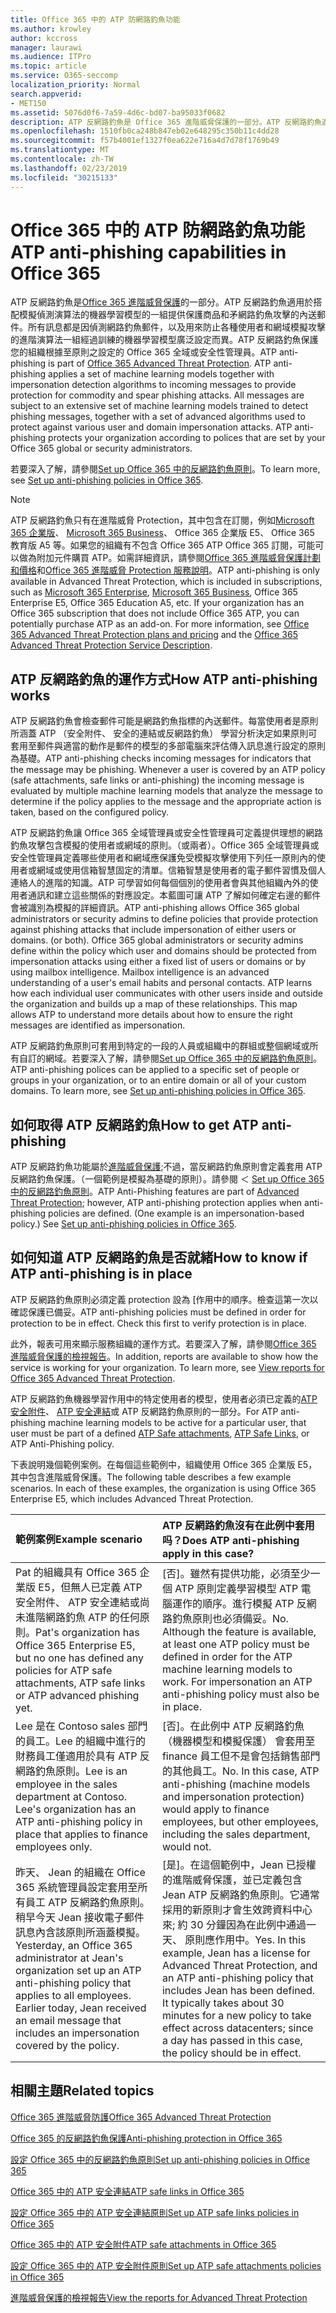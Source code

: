 ```yaml
---
title: Office 365 中的 ATP 防網路釣魚功能
ms.author: krowley
author: kccross
manager: laurawi
ms.audience: ITPro
ms.topic: article
ms.service: O365-seccomp
localization_priority: Normal
search.appverid:
- MET150
ms.assetid: 5076d0f6-7a59-4d6c-bd07-ba95033f0682
description: ATP 反網路釣魚是 Office 365 進階威脅保護的一部分。ATP 反網路釣魚適用於搭配模擬偵測演算法的機器學習模型的一組提供保護商品和矛網路釣魚攻擊的內送郵件。所有訊息都是因偵測網路釣魚郵件，以及用來防止各種使用者和網域模擬攻擊的進階演算法一組經過訓練的機器學習模型廣泛設定而異。
ms.openlocfilehash: 1510fb0ca248b847eb02e648295c350b11c4dd28
ms.sourcegitcommit: f57b4001ef1327f0ea622e716a4d7d78f1769b49
ms.translationtype: MT
ms.contentlocale: zh-TW
ms.lasthandoff: 02/23/2019
ms.locfileid: "30215133"
---
```

# <a name="atp-anti-phishing-capabilities-in-office-365"></a><span data-ttu-id="eeb91-105">Office 365 中的 ATP 防網路釣魚功能</span><span class="sxs-lookup"><span data-stu-id="eeb91-105">ATP anti-phishing capabilities in Office 365</span></span>

<span data-ttu-id="eeb91-p102">ATP 反網路釣魚是[Office 365 進階威脅保護](office-365-atp.md)的一部分。ATP 反網路釣魚適用於搭配模擬偵測演算法的機器學習模型的一組提供保護商品和矛網路釣魚攻擊的內送郵件。所有訊息都是因偵測網路釣魚郵件，以及用來防止各種使用者和網域模擬攻擊的進階演算法一組經過訓練的機器學習模型廣泛設定而異。ATP 反網路釣魚保護您的組織根據至原則之設定的 Office 365 全域或安全性管理員。</span><span class="sxs-lookup"><span data-stu-id="eeb91-p102">ATP anti-phishing is part of [Office 365 Advanced Threat Protection](office-365-atp.md). ATP anti-phishing applies a set of machine learning models together with impersonation detection algorithms to incoming messages to provide protection for commodity and spear phishing attacks. All messages are subject to an extensive set of machine learning models trained to detect phishing messages, together with a set of advanced algorithms used to protect against various user and domain impersonation attacks. ATP anti-phishing protects your organization according to polices that are set by your Office 365 global or security administrators.</span></span>
  
<span data-ttu-id="eeb91-110">若要深入了解，請參閱[Set up Office 365 中的反網路釣魚原則](set-up-anti-phishing-policies.md)。</span><span class="sxs-lookup"><span data-stu-id="eeb91-110">To learn more, see [Set up anti-phishing policies in Office 365](set-up-anti-phishing-policies.md).</span></span>
  
> [!NOTE]
> <span data-ttu-id="eeb91-p103">ATP 反網路釣魚只有在進階威脅 Protection，其中包含在訂閱，例如[Microsoft 365 企業版](https://www.microsoft.com/microsoft-365/enterprise/home)、 [Microsoft 365 Business](https://www.microsoft.com/microsoft-365/business)、 Office 365 企業版 E5、 Office 365 教育版 A5 等。如果您的組織有不包含 Office 365 ATP Office 365 訂閱，可能可以做為附加元件購買 ATP。如需詳細資訊，請參閱[Office 365 進階威脅保護計劃和價格](https://products.office.com/exchange/advance-threat-protection)和[Office 365 進階威脅 Protection 服務說明](https://docs.microsoft.com/office365/servicedescriptions/office-365-advanced-threat-protection-service-description)。</span><span class="sxs-lookup"><span data-stu-id="eeb91-p103">ATP anti-phishing is only available in Advanced Threat Protection, which is included in subscriptions, such as [Microsoft 365 Enterprise](https://www.microsoft.com/microsoft-365/enterprise/home), [Microsoft 365 Business](https://www.microsoft.com/microsoft-365/business), Office 365 Enterprise E5, Office 365 Education A5, etc. If your organization has an Office 365 subscription that does not include Office 365 ATP, you can potentially purchase ATP as an add-on. For more information, see [Office 365 Advanced Threat Protection plans and pricing](https://products.office.com/exchange/advance-threat-protection) and the [Office 365 Advanced Threat Protection Service Description](https://docs.microsoft.com/office365/servicedescriptions/office-365-advanced-threat-protection-service-description).</span></span>

## <a name="how-atp-anti-phishing-works"></a><span data-ttu-id="eeb91-113">ATP 反網路釣魚的運作方式</span><span class="sxs-lookup"><span data-stu-id="eeb91-113">How ATP anti-phishing works</span></span>

<span data-ttu-id="eeb91-p104">ATP 反網路釣魚會檢查郵件可能是網路釣魚指標的內送郵件。每當使用者是原則所涵蓋 ATP （安全附件、 安全的連結或反網路釣魚） 學習分析決定如果原則可套用至郵件與適當的動作是郵件的模型的多部電腦來評估傳入訊息進行設定的原則為基礎。</span><span class="sxs-lookup"><span data-stu-id="eeb91-p104">ATP anti-phishing checks incoming messages for indicators that the message may be phishing. Whenever a user is covered by an ATP policy (safe attachments, safe links or anti-phishing) the incoming message is evaluated by multiple machine learning models that analyze the message to determine if the policy applies to the message and the appropriate action is taken, based on the configured policy.</span></span>
  
<span data-ttu-id="eeb91-p105">ATP 反網路釣魚讓 Office 365 全域管理員或安全性管理員可定義提供理想的網路釣魚攻擊包含模擬的使用者或網域的原則。（或兩者）。Office 365 全域管理員或安全性管理員定義哪些使用者和網域應保護免受模擬攻擊使用下列任一原則內的使用者或網域或使用信箱智慧固定的清單。信箱智慧是使用者的電子郵件習慣及個人連絡人的進階的知識。ATP 可學習如何每個個別的使用者會與其他組織內外的使用者通訊和建立這些關係的對應設定。本藍圖可讓 ATP 了解如何確定右邊的郵件會被識別為模擬的詳細資訊。</span><span class="sxs-lookup"><span data-stu-id="eeb91-p105">ATP anti-phishing allows Office 365 global administrators or security admins to define policies that provide protection against phishing attacks that include impersonation of either users or domains. (or both). Office 365 global administrators or security admins define within the policy which user and domains should be protected from impersonation attacks using either a fixed list of users or domains or by using mailbox intelligence. Mailbox intelligence is an advanced understanding of a user's email habits and personal contacts. ATP learns how each individual user communicates with other users inside and outside the organization and builds up a map of these relationships. This map allows ATP to understand more details about how to ensure the right messages are identified as impersonation.</span></span>
  
<span data-ttu-id="eeb91-p106">ATP 反網路釣魚原則可套用到特定的一段的人員或組織中的群組或整個網域或所有自訂的網域。若要深入了解，請參閱[Set up Office 365 中的反網路釣魚原則](set-up-anti-phishing-policies.md)。</span><span class="sxs-lookup"><span data-stu-id="eeb91-p106">ATP anti-phishing polices can be applied to a specific set of people or groups in your organization, or to an entire domain or all of your custom domains. To learn more, see [Set up anti-phishing policies in Office 365](set-up-anti-phishing-policies.md).</span></span>
  
## <a name="how-to-get-atp-anti-phishing"></a><span data-ttu-id="eeb91-124">如何取得 ATP 反網路釣魚</span><span class="sxs-lookup"><span data-stu-id="eeb91-124">How to get ATP anti-phishing</span></span>

<span data-ttu-id="eeb91-p107">ATP 反網路釣魚功能屬於[進階威脅保護](office-365-atp.md);不過，當反網路釣魚原則會定義套用 ATP 反網路釣魚保護。（一個範例是模擬為基礎的原則）。請參閱 ＜ [Set up Office 365 中的反網路釣魚原則](set-up-anti-phishing-policies.md)。</span><span class="sxs-lookup"><span data-stu-id="eeb91-p107">ATP Anti-Phishing features are part of [Advanced Threat Protection](office-365-atp.md); however, ATP anti-phishing protection applies when anti-phishing policies are defined. (One example is an impersonation-based policy.) See [Set up anti-phishing policies in Office 365](set-up-anti-phishing-policies.md).</span></span>
  
## <a name="how-to-know-if-atp-anti-phishing-is-in-place"></a><span data-ttu-id="eeb91-127">如何知道 ATP 反網路釣魚是否就緒</span><span class="sxs-lookup"><span data-stu-id="eeb91-127">How to know if ATP anti-phishing is in place</span></span>

<span data-ttu-id="eeb91-p108">ATP 反網路釣魚原則必須定義 protection 設為 [作用中的順序。檢查這第一次以確認保護已備妥。</span><span class="sxs-lookup"><span data-stu-id="eeb91-p108">ATP anti-phishing policies must be defined in order for protection to be in effect. Check this first to verify protection is in place.</span></span>

<span data-ttu-id="eeb91-p109">此外，報表可用來顯示服務組織的運作方式。若要深入了解，請參閱[Office 365 進階威脅保護的檢視報告](view-reports-for-atp.md)。</span><span class="sxs-lookup"><span data-stu-id="eeb91-p109">In addition, reports are available to show how the service is working for your organization. To learn more, see [View reports for Office 365 Advanced Threat Protection](view-reports-for-atp.md).</span></span>

<span data-ttu-id="eeb91-132">ATP 反網路釣魚機器學習作用中的特定使用者的模型，使用者必須已定義的[ATP 安全附件](atp-safe-attachments.md)、 [ATP 安全連結](atp-safe-links.md)或 ATP 反網路釣魚原則的一部分。</span><span class="sxs-lookup"><span data-stu-id="eeb91-132">For ATP anti-phishing machine learning models to be active for a particular user, that user must be part of a defined [ATP Safe attachments](atp-safe-attachments.md), [ATP Safe Links](atp-safe-links.md), or ATP Anti-Phishing policy.</span></span> 

<span data-ttu-id="eeb91-p110">下表說明幾個範例案例。在每個這些範例中，組織使用 Office 365 企業版 E5，其中包含進階威脅保護。</span><span class="sxs-lookup"><span data-stu-id="eeb91-p110">The following table describes a few example scenarios. In each of these examples, the organization is using Office 365 Enterprise E5, which includes Advanced Threat Protection.</span></span>
  
|<span data-ttu-id="eeb91-135">**範例案例**</span><span class="sxs-lookup"><span data-stu-id="eeb91-135">**Example scenario**</span></span>|<span data-ttu-id="eeb91-136">**ATP 反網路釣魚沒有在此例中套用吗？**</span><span class="sxs-lookup"><span data-stu-id="eeb91-136">**Does ATP anti-phishing apply in this case?**</span></span>|
|:-----|:-----|
|<span data-ttu-id="eeb91-137">Pat 的組織具有 Office 365 企業版 E5，但無人已定義 ATP 安全附件、 ATP 安全連結或尚未進階網路釣魚 ATP 的任何原則。</span><span class="sxs-lookup"><span data-stu-id="eeb91-137">Pat's organization has Office 365 Enterprise E5, but no one has defined any policies for ATP safe attachments, ATP safe links or ATP advanced phishing yet.</span></span>|<span data-ttu-id="eeb91-p111">[否]。雖然有提供功能，必須至少一個 ATP 原則定義學習模型 ATP 電腦運作的順序。進行模擬 ATP 反網路釣魚原則也必須備妥。</span><span class="sxs-lookup"><span data-stu-id="eeb91-p111">No. Although the feature is available, at least one ATP policy must be defined in order for the ATP machine learning models to work. For impersonation an ATP anti-phishing policy must also be in place.</span></span>|
|<span data-ttu-id="eeb91-p112">Lee 是在 Contoso sales 部門的員工。Lee 的組織中進行的財務員工僅適用於具有 ATP 反網路釣魚原則。</span><span class="sxs-lookup"><span data-stu-id="eeb91-p112">Lee is an employee in the sales department at Contoso. Lee's organization has an ATP anti-phishing policy in place that applies to finance employees only.</span></span>|<span data-ttu-id="eeb91-p113">[否]。在此例中 ATP 反網路釣魚 （機器模型和模擬保護） 會套用至 finance 員工但不是會包括銷售部門的其他員工。</span><span class="sxs-lookup"><span data-stu-id="eeb91-p113">No. In this case, ATP anti-phishing (machine models and impersonation protection) would apply to finance employees, but other employees, including the sales department, would not.</span></span>|
|<span data-ttu-id="eeb91-p114">昨天、 Jean 的組織在 Office 365 系統管理員設定套用至所有員工 ATP 反網路釣魚原則。稍早今天 Jean 接收電子郵件訊息內含該原則所涵蓋模擬。</span><span class="sxs-lookup"><span data-stu-id="eeb91-p114">Yesterday, an Office 365 administrator at Jean's organization set up an ATP anti-phishing policy that applies to all employees. Earlier today, Jean received an email message that includes an impersonation covered by the policy.</span></span>|<span data-ttu-id="eeb91-p115">[是]。在這個範例中，Jean 已授權的進階威脅保護，並已定義包含 Jean ATP 反網路釣魚原則。它通常採用的新原則才會生效跨資料中心來; 約 30 分鐘因為在此例中通過一天、 原則應作用中。</span><span class="sxs-lookup"><span data-stu-id="eeb91-p115">Yes. In this example, Jean has a license for Advanced Threat Protection, and an ATP anti-phishing policy that includes Jean has been defined. It typically takes about 30 minutes for a new policy to take effect across datacenters; since a day has passed in this case, the policy should be in effect.</span></span>|

## <a name="related-topics"></a><span data-ttu-id="eeb91-150">相關主題</span><span class="sxs-lookup"><span data-stu-id="eeb91-150">Related topics</span></span>

[<span data-ttu-id="eeb91-151">Office 365 進階威脅防護</span><span class="sxs-lookup"><span data-stu-id="eeb91-151">Office 365 Advanced Threat Protection</span></span>](office-365-atp.md)
  
[<span data-ttu-id="eeb91-152">Office 365 的反網路釣魚保護</span><span class="sxs-lookup"><span data-stu-id="eeb91-152">Anti-phishing protection in Office 365</span></span>](anti-phishing-protection.md)
  
[<span data-ttu-id="eeb91-153">設定 Office 365 中的反網路釣魚原則</span><span class="sxs-lookup"><span data-stu-id="eeb91-153">Set up anti-phishing policies in Office 365</span></span>](set-up-anti-phishing-policies.md)
  
[<span data-ttu-id="eeb91-154">Office 365 中的 ATP 安全連結</span><span class="sxs-lookup"><span data-stu-id="eeb91-154">ATP safe links in Office 365</span></span>](atp-safe-links.md)
  
[<span data-ttu-id="eeb91-155">設定 Office 365 中的 ATP 安全連結原則</span><span class="sxs-lookup"><span data-stu-id="eeb91-155">Set up ATP safe links policies in Office 365</span></span>](set-up-atp-safe-links-policies.md)
  
[<span data-ttu-id="eeb91-156">Office 365 中的 ATP 安全附件</span><span class="sxs-lookup"><span data-stu-id="eeb91-156">ATP safe attachments in Office 365</span></span>](atp-safe-attachments.md)
  
[<span data-ttu-id="eeb91-157">設定 Office 365 中的 ATP 安全附件原則</span><span class="sxs-lookup"><span data-stu-id="eeb91-157">Set up ATP safe attachments policies in Office 365</span></span>](set-up-atp-safe-attachments-policies.md)
  
[<span data-ttu-id="eeb91-158">進階威脅保護的檢視報告</span><span class="sxs-lookup"><span data-stu-id="eeb91-158">View the reports for Advanced Threat Protection</span></span>](view-reports-for-atp.md)
